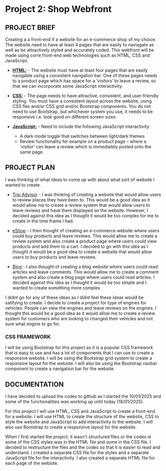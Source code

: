 # Project 2: Shop Webfront

## PROJECT BRIEF

Creating a a front-end if a website for an e-commerce shop of my choice. The website need to have at least 4 pages that are easily to naviagate as well as be attractively styled and accurately coded. This webfront will be made using corre front-end web technologies such as HTML, CSS and JavaScript.

- **<ins>HTML:</ins>** - The website must have at least four pages that are easily navigable using a consistent navigation bar. One of these pages needs to a product
  page which has space for a ‘visitors’ to leave a review, so that we can incorporate some JavaScript interactivity.

- **<ins>CSS:</ins>** - The page needs to have attractive, consistent, and user-friendly styling. You must have a consistent layout across the website, using CSS flex and/or CSS grid and/or Bootstrap components. You do not need to use
  Bootstrap, but whichever system you use, it needs to be responsive i.e. look
  good on different screen sizes.

- **<ins>JavaScript:</ins>** - Need to include the following JavaScript interactivity:
  - A dark mode toggle that switches between light/dark themes
  - Review functionality for example on a product page – where a ‘visitor’
    can leave a review which is immediately posted onto the same page.

## PROJECT PLAN

I was thinking of what ideas to come up with about what sort of website I wanted to create.

- <ins>Trip Advisor</ins> - I was thinking of creating a website that would allow users to review places they have been to. This would be a good idea as it would allow me to create a review system that would allow users to leave reviews and have them displayed on the website. However, I decided against this idea as I thought it would be too complex for me to create in the time frame I had.

- <ins>eShop</ins> - I then thought of creating an e-commerce website where users could buy products and leave reviews. This would allow me to create a review system and also create a product page where users could view products and add them to a cart. I decided to go with this idea as I thought it would be a good idea to create a website that would allow users to buy products and leave reviews.

- <ins>Blog</ins> - I also thought of creating a blog website where users could read articles and leave comments. This would allow me to create a comment system and also create a blog page where users could read articles. I decided against this idea as I thought it would be too simple and I wanted to create something more complex.

I didnt go for any of these ideas as I didnt feel these ideas would be satifying to create. I decide to create a project for type of engines for vehicles. People can view the engines and leave reviews on the engines. I thought this would be a good idea as it would allow me to create a review system for customers who are looking to changed their vehicles and not sure what engine to go for.

### CSS FRAMEWORK

I will be using Bootstrap for this project as it is a popular CSS framework that is easy to use and has a lot of components that I can use to create a responsive website. I will be using the Bootstrap grid system to create a responsive layout for the website. I will also be using the Bootstrap navbar component to create a navigation bar for the website.

## DOCUMENTATION

I have decided to upload the codes to github as I started the 10/01/2025 and some of the functionalities was working up until today (18/01/2025).

For this project I will use HTML, CSS and JavaScript to create a front-end for a website. I will use HTML to create the structure of the website, CSS to style the website and JavaScript to add interactivity to the website. I will also use Bootstrap to create a responsive layout for the website.

When I first started the project, it wasn't structured files or the codes ie some of the CSS styles was in the HTML file and some in the CSS file. I decided to restructure the files and the codes so that it is easier to read and understand. I created a separate CSS file for the styles and a separate JavaScript file for the interactivity. I also created a separate HTML file for each page of the website.
